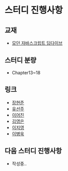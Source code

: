 # 스터디 진행사항

## 교재
- [모던 자바스크립트 딥다이브](https://www.aladin.co.kr/shop/wproduct.aspx?ItemId=251552545)

## 스터디 분량
- Chapter13~18

## 링크
- [장현준](https://github.com/CodaGorocat/GroupStudy/blob/develop/20230104/%EC%9E%A5%ED%98%84%EC%A4%80.md)
- [유선주](https://github.com/CodaGorocat/GroupStudy/blob/develop/20230104/%EC%9C%A0%EC%84%A0%EC%A3%BC.md)
- [이어진](https://github.com/CodaGorocat/GroupStudy/blob/develop/20230104/%EC%9D%B4%EC%96%B4%EC%A7%84.md)
- [김영은](https://github.com/CodaGorocat/GroupStudy/blob/develop/20230104/%EA%B9%80%EC%98%81%EC%9D%80.md)
- [이지영](https://github.com/CodaGorocat/GroupStudy/blob/develop/20230104/%EC%9D%B4%EC%A7%80%EC%98%81.md)
- [이병욱](https://github.com/CodaGorocat/GroupStudy/blob/develop/20230104/%EC%9D%B4%EB%B3%91%EC%9A%B1.md)

## 다음 스터디 진행사항
- 작성중..
